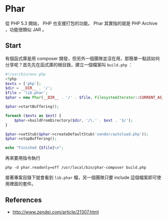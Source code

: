 # Phar

從 PHP 5.3 開始， PHP 也支援打包的功能。 Phar 其實指的就是 PHP Archive ，功能很類似 JAR 。

## Start

有個函式庫是用 composer 開發，但另外一個團隊並沒在用，那簡單一點該如何分享呢？首先先在函式庫的根目錄，建立一個檔案叫 `build.php` ：

```php
#!/usr/bin/env php
<?php
$exts = ['php'];
$dir = __DIR__ . '/';
$file = 'lib.phar';
$phar = new Phar(__DIR__ . '/' . $file, FilesystemIterator::CURRENT_AS_FILEINFO | FilesystemIterator::KEY_AS_FILENAME, $file);

$phar->startBuffering();

foreach ($exts as $ext) {
    $phar->buildFromDirectory($dir, '/\.' . $ext . '$/');
}

$phar->setStub($phar->createDefaultStub('vendor/autoload.php'));
$phar->stopBuffering();

echo "Finished {$file}\n";
```

再來要用指令執行

```
php -d phar.readonly=off /usr/local/bin/phar-composer build.php
```

接著專案目錄下就會看到 `lib.phar` 檔，另一個團隊只要 include 這個檔案即可使用裡面的套件。

## References

* http://www.zendei.com/article/21307.html
